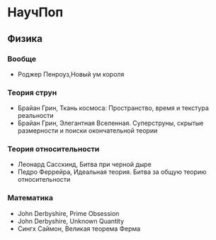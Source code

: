 # НаучПоп
## Физика
### Вообще
  * Роджер Пенроуз,Новый ум короля
 
### Теория струн

  * Брайан Грин, Ткань космоса: Пространство, время и текстура реальности
  * Брайан Грин, Элегантная Вселенная. Суперструны, скрытые размерности и поиски окончательной теории

### Теория относительности

  * Леонард Сасскинд, Битва при черной дыре
  * Педро Феррейра, Идеальная теория. Битва за общую теорию относительности

### Математика

  * John Derbyshire, Prime Obsession
  * John Derbyshire, Unknown Quantity
  * Сингх Саймон, Великая теорема Ферма
  
